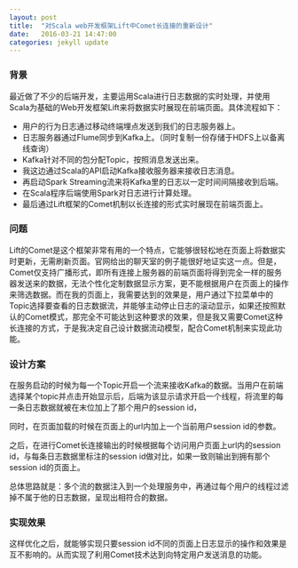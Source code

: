 ```yaml
---
layout: post
title:  "对Scala web开发框架Lift中Comet长连接的重新设计"
date:   2016-03-21 14:47:00
categories: jekyll update
---
```


### 背景

最近做了不少的后端开发，主要运用Scala进行日志数据的实时处理，并使用Scala为基础的Web开发框架Lift来将数据实时展现在前端页面。具体流程如下：

* 用户的行为日志通过移动终端埋点发送到我们的日志服务器上。
* 日志服务器通过Flume同步到Kafka上。（同时复制一份存储于HDFS上以备离线查询）
* Kafka针对不同的包分配Topic，按照消息发送出来。
* 我这边通过Scala的API启动Kafka接收服务器来接收日志消息。
* 再启动Spark Streaming流来将Kafka里的日志以一定时间间隔接收到后端。
* 在Scala程序后端使用Spark对日志进行计算处理。
* 最后通过Lift框架的Comet机制以长连接的形式实时展现在前端页面上。

### 问题

Lift的Comet是这个框架非常有用的一个特点，它能够很轻松地在页面上将数据实时更新，无需刷新页面。官网给出的聊天室的例子能很好地证实这一点。但是，Comet仅支持广播形式，即所有连接上服务器的前端页面将得到完全一样的服务器发送来的数据，无法个性化定制数据显示方案，更不能根据用户在页面上的操作来筛选数据。而在我的页面上，我需要达到的效果是，用户通过下拉菜单中的Topic选择要查看的日志数据流，并能够主动停止日志的滚动显示，如果还按照默认的Comet模式，那完全不可能达到这种要求的效果，但是我又需要Comet这种长连接的方式，于是我决定自己设计数据流动模型，配合Comet机制来实现此功能。

### 设计方案

在服务启动的时候为每一个Topic开启一个流来接收Kafka的数据。当用户在前端选择某个topic并点击开始显示后，后端为该显示请求开启一个线程，将流里的每一条日志数据就被在末位加上了那个用户的session id，

同时，在页面加载的时候在页面上的url内加上一个当前用户session id的参数。 

之后，在进行Comet长连接输出的时候根据每个访问用户页面上url内的session id，与每条日志数据里标注的session id做对比，如果一致则输出到拥有那个session id的页面上。

总体思路就是：多个流的数据注入到一个处理服务中，再通过每个用户的线程过滤掉不属于他的日志数据，呈现出相符合的数据。

### 实现效果

这样优化之后，就能够实现只要session id不同的页面上日志显示的操作和效果是互不影响的。从而实现了利用Comet技术达到向特定用户发送消息的功能。
